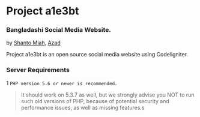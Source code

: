 # Project a1e3bt

### Bangladashi Social Media Website.

by [Shanto Miah](https://shantoisonline.com), [Azad](#)

Project a1e3bt is an open source social media website using Codeligniter.

### Server Requirements

1 `PHP version 5.6 or newer is recommended.`

>It should work on 5.3.7 as well, but we strongly advise you NOT to run
such old versions of PHP, because of potential security and performance
issues, as well as missing features.s
